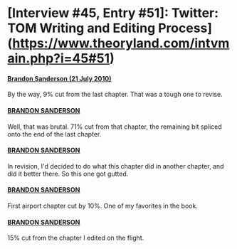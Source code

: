 # [Interview #45, Entry #51]: Twitter: TOM Writing and Editing Process](https://www.theoryland.com/intvmain.php?i=45#51)

#### [Brandon Sanderson (21 July 2010)](http://twitter.com/BrandonSandrson/status/19057637404)

By the way, 9% cut from the last chapter. That was a tough one to revise.

#### [BRANDON SANDERSON](http://twitter.com/BrandonSandrson/status/19059950239)

Well, that was brutal. 71% cut from that chapter, the remaining bit spliced onto the end of the last chapter.

#### [BRANDON SANDERSON](http://twitter.com/BrandonSandrson/status/19059971294)

In revision, I'd decided to do what this chapter did in another chapter, and did it better there. So this one got gutted.

#### [BRANDON SANDERSON](http://twitter.com/BrandonSandrson/status/19105812609)

First airport chapter cut by 10%. One of my favorites in the book.

#### [BRANDON SANDERSON](http://twitter.com/BrandonSandrson/status/19217522511)

15% cut from the chapter I edited on the flight.

